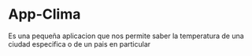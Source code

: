 # App-Clima
 Es una pequeña aplicacion que nos permite saber la temperatura de una ciudad especifica o de un pais en particular
